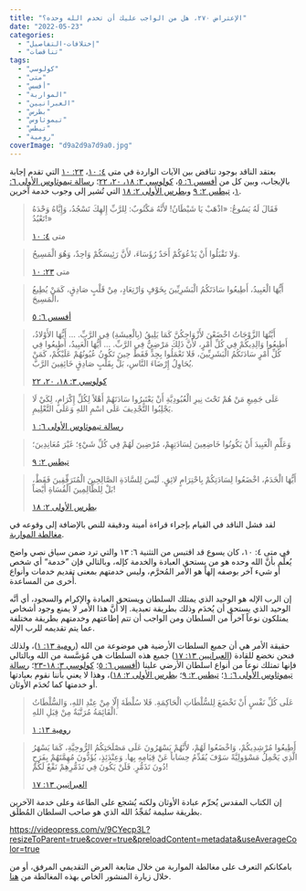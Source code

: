```yaml
---
title: "الإعتراض ٢٧٠، هل من الواجب عليك أن تخدم الله وحده؟"
date: "2022-05-23"
categories: 
  - "إختلافات-التفاصيل"
  - "تناقضات"
tags: 
  - "كولوسي"
  - "متى"
  - "أفسس"
  - "المواربة"
  - "العبرانيين"
  - "بطرس"
  - "تيموثاوس"
  - "تيطس"
  - "رومية"
coverImage: "d9a2d9a7d9a0.jpg"
---
```


بعتقد الناقد بوجود تناقض بين الآيات الواردة في متى [٤: ١٠](https://my.bible.com/bible/101/MAT.4.10)، [٢٣: ١٠](https://my.bible.com/bible/101/MAT.23.10) التي تقدم إجابة بالإيجاب، وبين كل من [أفسس ٦: ٥](https://my.bible.com/bible/101/EPH.6.5)، [كولوسي ٣: ١٨، ٢٠، ٢٢](https://my.bible.com/bible/101/COL.3.18-22)؛ [رسالة تيموثاوس الأولى ٦: ١](https://my.bible.com/bible/101/1TI.6.1)، [تيطس ٢: ٩](https://my.bible.com/bible/101/TIT.2.9) و[بطرس الأولى ٢: ١٨](https://my.bible.com/bible/101/1PE.2.18) التي تُشير إلى وجوب خدمة آخرين.

> فَقَالَ لَهُ يَسُوعُ: «اذْهَبْ يَا شَيْطَانُ! لأَنَّهُ مَكْتُوبٌ: لِلرَّبِّ إِلهِكَ تَسْجُدُ، وَإِيَّاهُ وَحْدَهُ تَعْبُدُ!»
> 
> متى [٤: ١٠](https://my.bible.com/bible/101/MAT.4.10)

> وَلا تَقْبَلُوا أَنْ يَدْعُوَكُمْ أَحَدٌ رُؤَسَاءَ، لأَنَّ رَئِيسَكُمْ وَاحِدٌ، وَهُوَ الْمَسِيحُ.
> 
> متى [٢٣: ١٠](https://my.bible.com/bible/101/MAT.23.10)

> أَيُّهَا الْعَبِيدُ، أَطِيعُوا سَادَتَكُمُ الْبَشَرِيِّينَ بِخَوْفٍ وَارْتِعَادٍ، مِنْ قَلْبٍ صَادِقٍ، كَمَنْ يُطِيعُ الْمَسِيحَ،
> 
> [أفسس ٦: ٥](https://my.bible.com/bible/101/EPH.6.5)

> أَيَّتُهَا الزَّوْجَاتُ اخْضَعْنَ لأَزْوَاجِكُنَّ كَمَا يَلِيقُ (بِالْعِيشَةِ) فِي الرَّبِّ. … أَيُّهَا الأَوْلادُ، أَطِيعُوا وَالِدِيكُمْ فِي كُلِّ أَمْرٍ، لأَنَّ ذَلِكَ مَرْضِيٌّ فِي الرَّبِّ. … أَيُّهَا الْعَبِيدُ، أَطِيعُوا فِي كُلِّ أَمْرٍ سَادَتَكُمُ الْبَشَرِيِّينَ، فَلا تَعْمَلُوا بِجِدٍّ فَقَطْ حِينَ تَكُونُ عُيُونُهُمْ عَلَيْكُمْ، كَمَنْ يُحَاوِلُ إِرْضَاءَ النَّاسِ، بَلْ بِقَلْبٍ صَادِقٍ خَائِفِينَ الرَّبَّ.
> 
> [كولوسي ٣: ١٨، ٢٠، ٢٢](https://my.bible.com/bible/101/COL.3.18-22)

> عَلَى جَمِيعِ مَنْ هُمْ تَحْتَ نِيرِ الْعُبُودِيَّةِ أَنْ يَعْتَبِرُوا سَادَتَهُمْ أَهْلاً لِكُلِّ إِكْرَامٍ، لِكَيْ لَا يَجْلِبُوا التَّجْدِيفَ عَلَى اسْمِ اللهِ وَعَلَى التَّعْلِيمِ.
> 
> [رسالة تيموثاوس الأولى ٦: ١](https://my.bible.com/bible/101/1TI.6.1)

> وَعَلِّمِ الْعَبِيدَ أَنْ يَكُونُوا خَاضِعِينَ لِسَادَتِهِمْ، مُرْضِينَ لَهُمْ فِي كُلِّ شَيْءٍ؛ غَيْرَ مُعَانِدِينَ؛
> 
> [تيطس ٢: ٩](https://my.bible.com/bible/101/TIT.2.9)

> أَيُّهَا الْخَدَمُ، اخْضَعُوا لِسَادَتِكُمْ بِاحْتِرَامٍ لائِقٍ. لَيْسَ لِلسَّادَةِ الصَّالِحِينَ الْمُتَرَفِّقِينَ فَقَطْ، بَلْ لِلظَّالِمِينَ الْقُسَاةِ أَيْضاً!
> 
> [بطرس الأولى ٢: ١٨](https://my.bible.com/bible/101/1PE.2.18)

لقد فشل الناقد في القيام بإجراء قراءة أمينة ودقيقة للنص بالإضافة إلى وقوعه في [مغالطة المواربة](https://reasonofhope.com/2019/05/30/equivocation/).

في متى ٤: ١٠، كان يسوع قد اقتبس من التثنية ٦: ١٣ والتي ترد ضمن سياق نصي واضح يُعلِّم بأنَّ الله وحده هو من يستحق العبادة والخدمة كإله، وبالتالي فإن ”خدمة“ أي شخص أو شيء آخر بوصفه إلهاً هو الأمر المُحرَّم، وليس خدمتهم بمعنى تقديم خدمات وأنواع أُخرى من المساعدة.

إن الرب الإله هو الوحيد الذي يمتلك السلطان ويستحق العبادة والإكرام والسجود، أي أنَّه الوحيد الذي يستحق أن يُخدَم وذلك بطريقة تعبدية. إلا أنَّ هذا الأمر لا يمنع وجود أشخاص يمتلكون نوعاً آخراً من السلطان ومن الواجب أن تتم إطاعتهم وخدمتهم بطريقة مختلفة عما يتم تقديمه للرب الإله.

حقيقة الأمر هي أن جميع السلطات الأرضية هي موضوعة من الله ([رومية ١٣: ١](https://my.bible.com/bible/101/ROM.13.1))، ولذلك فنحن نخضع للقادة ([العبرانيين ١٣: ١٧](https://my.bible.com/bible/101/HEB.13.17)) جميع هذه السلطات هي مُؤسَّسة من الله وبالتالي فإنها تمتلك نوعاً من أنواع اسلطان الأرضي علينا ([أفسس ٦: ٥](https://my.bible.com/bible/101/EPH.6.5)؛ [كولوسي ٣: ١٨-٢٣](https://my.bible.com/bible/101/COL.3.18-22)؛ [رسالة تيموثاوس الأولى ٦: ١](https://my.bible.com/bible/101/1TI.6.1)؛ [تيطس ٢: ٩](https://my.bible.com/bible/101/TIT.2.9)؛ [بطرس الأولى ٢: ١٨](https://my.bible.com/bible/101/1PE.2.18))، وهذا لا يعني بأننا نقوم بعبادتها أو خدمتها كما تُخدَم الأوثان.

> عَلَى كُلِّ نَفْسٍ أَنْ تَخْضَعَ لِلسُّلْطَاتِ الْحَاكِمَةِ. فَلا سُلْطَةَ إِلّا مِنْ عِنْدِ اللهِ، وَالسُّلْطَاتُ الْقَائِمَةُ مُرَتَّبَةٌ مِنْ قِبَلِ اللهِ.
> 
> [رومية ١٣: ١](https://my.bible.com/bible/101/ROM.13.1)

> أَطِيعُوا مُرْشِدِيكُمْ، وَاخْضَعُوا لَهُمْ، لأَنَّهُمْ يَسْهَرُونَ عَلَى مَصْلَحَتِكُمُ الرُّوحِيَّةِ، كَمَا يَسْهَرُ الَّذِي يَحْمِلُ مَسْؤولِيَّةً سَوْفَ يُقَدِّمُ حِسَاباً عَنْ قِيَامِهِ بِها. وَعِنْدَئِذٍ، يُؤَدُّونَ مُهِمَّتَهُمْ بِفَرَحٍ دُونَ تَذَمُّرٍ. فَلَنْ يَكُونَ فِي تَذَمُّرِهِمْ نَفْعٌ لَكُمْ!
> 
> [العبرانيين ١٣: ١٧](https://my.bible.com/bible/101/HEB.13.17)

إن الكتاب المقدس يُحرِّم عبادة الأوثان ولكنه يُشجع على الطاعة وعلى خدمة الآخرين بطريقة سليمة تُمَجِّدُ الله الذي هو صاحب السلطان المُطلَق.

https://videopress.com/v/9CYecp3L?resizeToParent=true&cover=true&preloadContent=metadata&useAverageColor=true

بامكانكم التعرف على مغالطة المواربة من خلال متابعة العرض التقديمي المرفق، أو من خلال زيارة المنشور الخاص بهذه المغالطة من [هنا](https://reasonofhope.com/2019/05/30/equivocation/).
